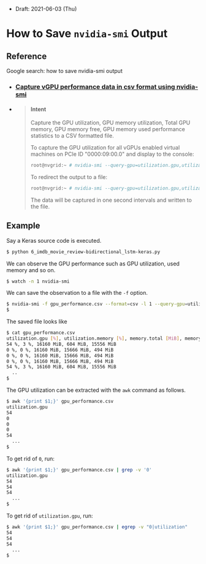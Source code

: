 * Draft: 2021-06-03 (Thu)

# How to Save `nvidia-smi` Output

## Reference

Google search: how to save nvidia-smi output

* ### [Capture vGPU performance data in csv format using nvidia-smi](https://forums.developer.nvidia.com/t/capture-vgpu-performance-data-in-csv-format-using-nvidia-smi/161846)

* > #### Intent
  >
  > Capture the GPU utilization, GPU memory utilization, Total GPU memory, GPU memory free, GPU memory used performance statistics to a CSV formatted file.
  >
  > To capture the GPU utilization for all vGPUs enabled virtual machines on PCIe ID "0000:09:00.0" and display to the console:
  >
  > ```bash
  > root@nvgrid:~ # nvidia-smi --query-gpu=utilization.gpu,utilization.memory,memory.total,memory.free,memory.used --format=csv --id=0000:09:00 -l 1
  > ```
  >
  > To redirect the output to a file:
  >
  > ```bash
  > root@nvgrid:~ # nvidia-smi --query-gpu=utilization.gpu,utilization.memory,memory.total,memory.free,memory.used --format=csv --id=0000:09:00 -l 1 -f ./GPU-09-stats.csv
  > ```
  >
  > The data will be captured in one second intervals and written to the file.

## Example

Say a Keras source code is executed.

```bash
$ python 6_imdb_movie_review-bidirectional_lstm-keras.py
```

We can observe the GPU performance such as GPU utilization, used memory and so on.

```bash
$ watch -n 1 nvidia-smi
```

We can save the observation to a file with the `-f` option.

```bash
$ nvidia-smi -f gpu_performance.csv --format=csv -l 1 --query-gpu=utilization.gpu,utilization.memory,memory.total,memory.free,memory.used   
$
```

The saved file looks like

```bash
$ cat gpu_performance.csv
utilization.gpu [%], utilization.memory [%], memory.total [MiB], memory.free [MiB], memory.used [MiB]
54 %, 3 %, 16160 MiB, 604 MiB, 15556 MiB
0 %, 0 %, 16160 MiB, 15666 MiB, 494 MiB
0 %, 0 %, 16160 MiB, 15666 MiB, 494 MiB
0 %, 0 %, 16160 MiB, 15666 MiB, 494 MiB
54 %, 3 %, 16160 MiB, 604 MiB, 15556 MiB
  ..
$
```

The GPU utilization can be extracted with the `awk` command as follows.

```bash
$ awk '{print $1;}' gpu_performance.csv
utilization.gpu
54
0
0
0
54
  ...
$
```

To get rid of `0`,  run:

```bash
$ awk '{print $1;}' gpu_performance.csv | grep -v '0'
utilization.gpu
54
54
54
  ...
$
```

To get rid of `utilization.gpu`,  run:

```bash
$ awk '{print $1;}' gpu_performance.csv | egrep -v "0|utilization"
54
54
54
  ...
$
```

